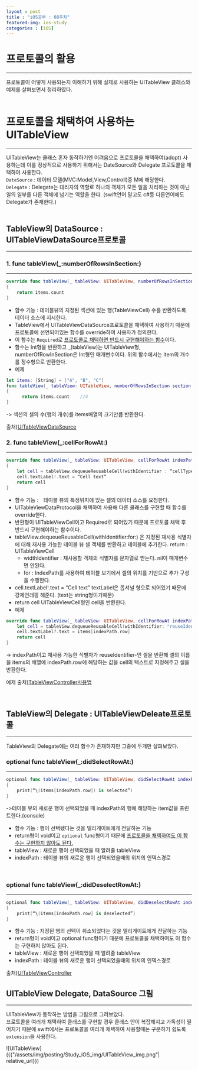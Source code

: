 ```yaml
---
layout : post
title : "iOS공부 : 08주차"
featured-img: ios-study
categories : [iOS]
---
```

# 프로토콜의 활용
---
프로토콜이 어떻게 사용되는지 이해하기 위해 실제로 사용하는 UITableView 클래스와 예제를 살펴보면서 정리하였다.  
<br>

# 프로토콜을 채택하여 사용하는 UITableView
---
UITableView는 클래스 혼자 동작하기엔 어려움으로 프로토콜을 채택하여(adopt) 사용하는데 이를 정상적으로 사용하기 위해서는 DateSource와 Delegate 프로토콜을 채택하여 사용한다.  
`DateSource` : 데이터 모델(MVC:Model,View,Controll)중 M에 해당한다.  
`Delegate` : Delegate는 대리자의 역할로 하나의 객체가 모든 일을 처리하는 것이 아닌 일의 일부를 다른 객체에 넘기는 역할을 한다.  (swift언어 말고도 c#등 다른언어에도 Delegate가 존재한다.)  
<br>

## TableView의 DataSource : UITableViewDataSource프로토콜
---
### 1. func tableView(_:numberOfRowsInSection:)
---

```swift
override func tableView(_ tableView: UITableView, numberOfRowsInSection section : Int)->Int
{
	return items.count	
}

```

* 함수 기능 : 테이블뷰의 지정된 섹션에 있는 행(TableViewCell) 수를 반환하도록 데이터 소스에 지시한다.  
* TableView에서 UITableViewDataSource프로토콜을 채택하여 사용하기 때문에 프로토콜에 선언되어있는 함수를 override하여 사용자가 정의한다.   
* 이 함수는 `Required`로 <u>프로토콜로 채택하면 반드시 구현해야하는 함수</u>이다.  
* 함수는 Int형을 반환하고 _(tableView)는 UITableView형, numberOfRowInSection은 Int형인 매개변수이다.  위의 함수에서는 item의 개수를 정수형으로 반환한다.   
* 예제  
```swift
let items: [String] = ["A", "B", "C"]
func tableView(_ tableView: UITableView, numberOfRowsInSection section: Int) -> Int 
{
      return items.count	//4
}
``` 

-> 섹션의 셀의 수(행의 개수)를 items배열의 크기만큼 반환한다.  

출처)[UITableViewDataSource](https://developer.apple.com/documentation/uikit/uitableviewdatasource)
<br>

### 2. func tableView(_:cellForRowAt:)
---
```swift
override func tableView(_ tableView: UITableView, cellForRowAt indexPath : IndexPath)-> UITableViewCell 
{
    let cell = tableView.dequeueReusableCell(withIdentifier : “cellTypeIdentifier”, for：indexPath)
	cell.textLabel!.text = “Cell text”
	return cell
}
```
* 함수 기능 :　테이블 뷰의 특정위치에 있는 셀의 데이터 소스를 요청한다.  
* UITableViewDataProtocol을 채택하여 사용해 다른 클래스를 구현할 때 함수를 override한다.  
* 반환형이 UITableViewCell이고 Required로 되어있기 때문에 프로토콜 채택 후 반드시 구현해야하는 함수이다.  
* tableView.dequeueReusableCell(withIdentifier:for:) 은 지정된 재사용 식별자에 대해 재사용 가능한 테이블 뷰 셀 객체를 반환하고 테이블에 추가한다.  return : UITableViewCell
	* widthIdentifier : 재사용할 객체의 식별자를 문자열로 받는다. nil이 매개변수면 안된다.  
	* for : IndexPath를 사용하여 테이블 보기에서 셀의 위치를 ​​기반으로 추가 구성을 수행한다.   
* cell.textLabel!.text = “Cell text” textLabel은 옵셔널 형으로 되어있기 때문에 강제언래핑 해준다.  (text는 string형이기때문)
* return cell UITableViewCell형인 cell을 반환한다.  
* 예제
```swift
override func tableView(_ tableView: UITableView, cellForRowAt indexPath: IndexPath) -> UITableViewCell {
    let cell = tableView.dequeueReusableCell(withIdentifier: "reuseIdentifier", for: indexPath)
    cell.textLabel?.text = items[indexPath.row]
    return cell
}
```

-> indexPath이고 재사용 가능한 식별자가 reuseIdentifier-인 셀을 반환해 셀의 이름을 items의 배열에 indexPath.row에 해당하는 값을 cell의 텍스트로 지정해주고 셀을 반환한다.  

예제 출처)[TableViewController사용법](https://zeddios.tistory.com/54)

<br>

## TableView의 Delegate : UITableViewDeleate프로토콜
---
TableView의 Delegate에는 여러 함수가 존재하지만 그중에 두개만 살펴보았다.  

### optional func tableView(_:didSelectRowAt:)
---
```swift
optional func tableView(_ tableView: UITableView, didSelectRowAt indexPath: IndexPath)
{
	print(“\(items[indexPath.row]) is selected”)
}
```
->테이블 뷰의 새로운 행이 선택되었을 때 indexPath의 행에 해당하는 item값을 프린트한다.(console)  
* 함수 기능 : 행이 선택됐다는 것을 델리게이트에게 전달하는 기능  
* return형이 void이고 `optional` func형이기 때문에 <u>프로토콜을 채택하여도 이 함수는 구현하지 않아도 된다.</u>  
* tableView : 새로운 행이 선택되었을 때 알려줄 tableView  
* indexPath : 테이블 뷰의 새로운 행이 선택되었을때의 위치의 인덱스경로  

<br>

### optional func tableView(_:didDeselectRowAt:)
---
```swift
optional func tableView(_ tableView: UITableView, didDeselectRowAt indexPath: IndexPath)
{
	print(“\(items[indexPath.row] is deselected”)
}
```
* 함수 기능 : 지정된 행의 선택이 취소되었다는 것을 델리게이트에게 전달하는 기능  
* return형이 void이고 optional func형이기 때문에 프로토콜을 채택하여도 이 함수는 구현하지 않아도 된다.  
* tableView : 새로운 행이 선택되었을 때 알려줄 tableView  
* indexPath : 테이블 뷰의 새로운 행이 선택되었을때의 위치의 인덱스경로  

출처)[UITableViewController](https://developer.apple.com/documentation/uikit/uitableviewdelegate)

## UITableView Delegate, DataSource 그림
---
UITableView가 동작하는 방법을 그림으로 그려보았다.  
프로토콜을 여러개 채택하여 클래스를 구현할 경우 클래스 안이 복잡해지고 가독성이 떨어지기 때문에 swift에서는 프로토콜을 여러개 채택하여 사용할때는 구분하기 쉽도록 `extension`을 사용한다.  

![UITableView]({{"/assets/img/posting/Study_iOS_img/UITableView_img.png"| relative_url}})
